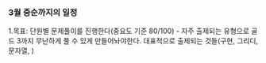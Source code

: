 ### 3월 중순까지의 일정

1.목표: 단원별 문제풀이를 진행한다(중요도 기준 80/100) - 자주 출제되는 유형으로 골드 3까지 무난하게 풀 수 있게 만들어놔야한다. 대표적으로 출제되는 것들(구현, 그리디, 문자열, ) 
